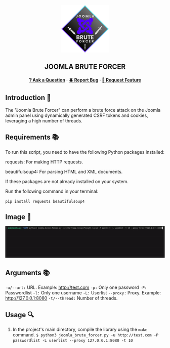 <div align="center">
  <img src="img/joomla_brute_forcer.png" alt="Logo" width="150" height="150">
  <h2>JOOMLA BRUTE FORCER</h2>

<h4>
    <a href="https://github.com/emre-mr246/Joomla-Brute-Forcer/issues">❔ Ask a Question</a>
  <span> · </span>
    <a href="https://github.com/emre-mr246/Joomla-Brute-Forcer/issues">🪲 Report Bug</a>
  <span> · </span>
    <a href="https://github.com/emre-mr246/Joomla-Brute-Forcer/issues">💬 Request Feature</a>
</h4>
</div>

## Introduction 🚀

The "Joomla Brute Forcer" can perform a brute force attack on the Joomla admin panel using dynamically generated CSRF tokens and cookies, leveraging a high number of threads.

## Requirements 📚

To run this script, you need to have the following Python packages installed:

requests: For making HTTP requests.

beautifulsoup4: For parsing HTML and XML documents.

If these packages are not already installed on your system.

Run the following command in your terminal:

`pip install requests beautifulsoup4`

## Image 📸

![](img/attacking.gif)

## Arguments 📚

`-u/--url:` URL. Example: http://test.com
`-p:` Only one password
`-P:` Passwordlist
`-l:` Only one username
`-L:` Userlist
`--proxy:` Proxy. Example: http://127.0.0.1:8080
`-t/--thread:` Number of threads.

## Usage 🔍

1.  In the project's main directory, compile the library using the `make` command.
   `$ python3 joomla_brute_forcer.py -u http://test.com -P passwordlist -L userlist --proxy 127.0.0.1:8080 -t 10` 

